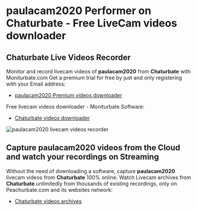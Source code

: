 # paulacam2020 Performer on Chaturbate - Free LiveCam videos downloader

## Chaturbate Live Videos Recorder

Monitor and record livecam videos of **paulacam2020** from **Chaturbate** with Moniturbate.com
Get a premium trial for free by just and only registering with your Email address:
* [paulacam2020 Premium videos downloader](https://moniturbate.com/request-demo-licence-key.html)

Free livecam videos downloader - Moniturbate Software:
* [Chaturbate videos downloader](https://moniturbate.com/moniturbate-download-software.html)

![paulacam2020 livecam videos recorder](https://peachurnet.com/templates/moniturbate-software.png)


## Capture paulacam2020 videos from the Cloud and watch your recordings on Streaming

Without the need of downloading a software, capture **paulacam2020** livecam videos from **Chaturbate** 100% online.
Watch Livecam archives from **Chaturbate** unlimitedly from thousands of existing recordings, only on Peachurbate.com and its websites network:
* [Chaturbate videos archives](https://peachurnet.com/)